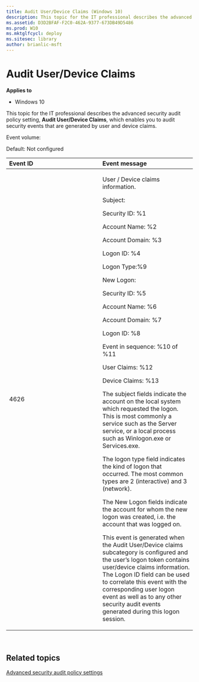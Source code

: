 ```yaml
---
title: Audit User/Device Claims (Windows 10)
description: This topic for the IT professional describes the advanced security audit policy setting, Audit User/Device Claims, which enables you to audit security events that are generated by user and device claims.
ms.assetid: D3D2BFAF-F2C0-462A-9377-673DB49D5486
ms.prod: W10
ms.mktglfcycl: deploy
ms.sitesec: library
author: brianlic-msft
---
```


# Audit User/Device Claims


**Applies to**

-   Windows 10

This topic for the IT professional describes the advanced security audit policy setting, **Audit User/Device Claims**, which enables you to audit security events that are generated by user and device claims.

Event volume:

Default: Not configured

<table>
<colgroup>
<col width="50%" />
<col width="50%" />
</colgroup>
<thead>
<tr class="header">
<th align="left">Event ID</th>
<th align="left">Event message</th>
</tr>
</thead>
<tbody>
<tr class="odd">
<td align="left"><p>4626</p></td>
<td align="left"><p>User / Device claims information.</p>
<p>Subject:</p>
<p>Security ID: %1</p>
<p>Account Name: %2</p>
<p>Account Domain: %3</p>
<p>Logon ID: %4</p>
<p>Logon Type:%9</p>
<p>New Logon:</p>
<p>Security ID: %5</p>
<p>Account Name: %6</p>
<p>Account Domain: %7</p>
<p>Logon ID: %8</p>
<p>Event in sequence: %10 of %11</p>
<p>User Claims: %12</p>
<p>Device Claims: %13</p>
<p>The subject fields indicate the account on the local system which requested the logon. This is most commonly a service such as the Server service, or a local process such as Winlogon.exe or Services.exe.</p>
<p>The logon type field indicates the kind of logon that occurred. The most common types are 2 (interactive) and 3 (network).</p>
<p>The New Logon fields indicate the account for whom the new logon was created, i.e. the account that was logged on.</p>
<p>This event is generated when the Audit User/Device claims subcategory is configured and the user’s logon token contains user/device claims information. The Logon ID field can be used to correlate this event with the corresponding user logon event as well as to any other security audit events generated during this logon session.</p></td>
</tr>
</tbody>
</table>

 

## Related topics


[Advanced security audit policy settings](advanced-security-audit-policy-settings.md)

 

 





